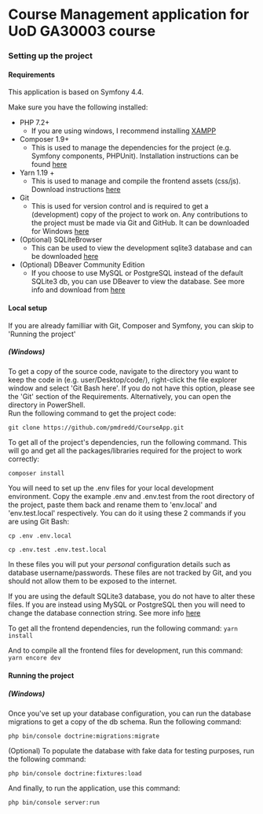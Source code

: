 # Course Management application for UoD GA30003 course

### Setting up the project
#### Requirements
This application is based on Symfony 4.4.

Make sure you have the following installed:

- PHP 7.2+
    - If you are using windows, I recommend installing [XAMPP](https://www.apachefriends.org/download.html)
- Composer 1.9+
    - This is used to manage the dependencies for the project (e.g. Symfony components, PHPUnit). Installation instructions can be found [here](https://getcomposer.org/download/)
- Yarn 1.19 +
    - This is used to manage and compile the frontend assets (css/js). Download instructions [here](https://yarnpkg.com/en/docs/install) 
- Git
    - This is used for version control and is required to get a (development) copy of the project to work on. Any contributions to the project must be made via Git and GitHub.
      It can be downloaded for Windows [here](https://git-scm.com/downloads)
- (Optional) SQLiteBrowser
    - This can be used to view the development sqlite3 database and can be downloaded [here](https://sqlitebrowser.org/dl/)
- (Optional) DBeaver Community Edition
    - If you choose to use MySQL or PostgreSQL instead of the default SQLite3 db, you can use DBeaver to view the database. See more info and download from [here](https://dbeaver.io/)    

#### Local setup
If you are already familliar with Git, Composer and Symfony, you can skip to 'Running the project'
##### (Windows)
To get a copy of the source code, navigate to the directory you want to keep the code in (e.g. user/Desktop/code/), 
right-click the file explorer window and select 'Git Bash here'. If you do not have this option, please see the 'Git' section of the Requirements.
Alternatively, you can open the directory in PowerShell.  
Run the following command to get the project code:

`git clone https://github.com/pmdredd/CourseApp.git`

To get all of the project's dependencies, run the following command. This will go and get all the packages/libraries required for the project to work correctly:

`composer install`

You will need to set up the .env files for your local development environment. Copy the example .env and .env.test from the root directory of the project, paste them back and
rename them to 'env.local' and 'env.test.local' respectively. You can do it using these 2 commands if you are using Git Bash:

`cp .env .env.local`

`cp .env.test .env.test.local`

In these files you will put your *personal* configuration details such as database username/passwords. 
These files are not tracked by Git, and you should not allow them to be exposed to the internet.

If you are using the default SQLite3 database, you do not have to alter these files. If you are instead using MySQL or PostgreSQL then you will need to change the database connection string.
See more info [here](https://symfony.com/doc/current/doctrine.html#configuring-the-database)
 
To get all the frontend dependencies, run the following command:
`yarn install`

And to compile all the frontend files for development, run this command:
`yarn encore dev`

#### Running the project
##### (Windows)
Once you've set up your database configuration, you can run the database migrations to get a copy of the db schema. Run the following command:

`php bin/console doctrine:migrations:migrate`

(Optional) To populate the database with fake data for testing purposes, run the following command:

`php bin/console doctrine:fixtures:load`
 
 And finally, to run the application, use this command:
 
 `php bin/console server:run`

